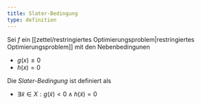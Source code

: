 ```yaml
---
title: Slater-Bedingung
type: definition
---
```


Sei $f$ ein [[zettel/restringiertes Optimierungsproblem|restringiertes Optimierungsproblem]] mit den Nebenbedingunen
- $g(x) \le 0$
- $h(x) = 0$

Die *Slater-Bedingung* ist definiert als
- $\exists \tilde{x} \in X : g(\tilde{x}) \lt 0 \land h(\tilde{x}) = 0$